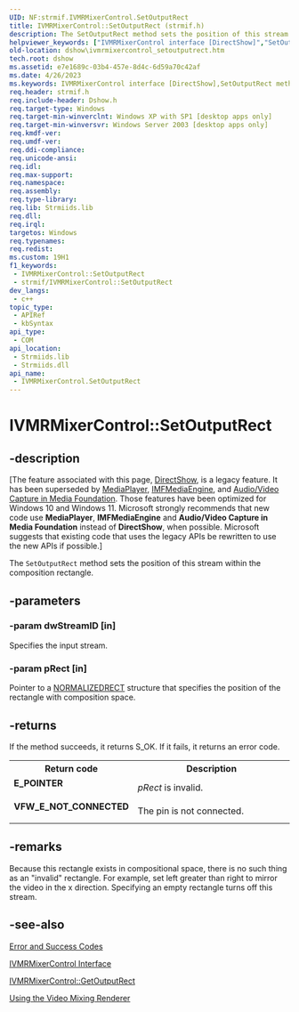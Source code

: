 ```yaml
---
UID: NF:strmif.IVMRMixerControl.SetOutputRect
title: IVMRMixerControl::SetOutputRect (strmif.h)
description: The SetOutputRect method sets the position of this stream within the composition rectangle.
helpviewer_keywords: ["IVMRMixerControl interface [DirectShow]","SetOutputRect method","IVMRMixerControl.SetOutputRect","IVMRMixerControl::SetOutputRect","IVMRMixerControlSetMixingPrefs","SetOutputRect","SetOutputRect method [DirectShow]","SetOutputRect method [DirectShow]","IVMRMixerControl interface","dshow.ivmrmixercontrol_setoutputrect","strmif/IVMRMixerControl::SetOutputRect"]
old-location: dshow\ivmrmixercontrol_setoutputrect.htm
tech.root: dshow
ms.assetid: e7e1689c-03b4-457e-8d4c-6d59a70c42af
ms.date: 4/26/2023
ms.keywords: IVMRMixerControl interface [DirectShow],SetOutputRect method, IVMRMixerControl.SetOutputRect, IVMRMixerControl::SetOutputRect, IVMRMixerControlSetMixingPrefs, SetOutputRect, SetOutputRect method [DirectShow], SetOutputRect method [DirectShow],IVMRMixerControl interface, dshow.ivmrmixercontrol_setoutputrect, strmif/IVMRMixerControl::SetOutputRect
req.header: strmif.h
req.include-header: Dshow.h
req.target-type: Windows
req.target-min-winverclnt: Windows XP with SP1 [desktop apps only]
req.target-min-winversvr: Windows Server 2003 [desktop apps only]
req.kmdf-ver: 
req.umdf-ver: 
req.ddi-compliance: 
req.unicode-ansi: 
req.idl: 
req.max-support: 
req.namespace: 
req.assembly: 
req.type-library: 
req.lib: Strmiids.lib
req.dll: 
req.irql: 
targetos: Windows
req.typenames: 
req.redist: 
ms.custom: 19H1
f1_keywords:
 - IVMRMixerControl::SetOutputRect
 - strmif/IVMRMixerControl::SetOutputRect
dev_langs:
 - c++
topic_type:
 - APIRef
 - kbSyntax
api_type:
 - COM
api_location:
 - Strmiids.lib
 - Strmiids.dll
api_name:
 - IVMRMixerControl.SetOutputRect
---
```


# IVMRMixerControl::SetOutputRect


## -description

\[The feature associated with this page, [DirectShow](/windows/win32/directshow/directshow), is a legacy feature. It has been superseded by [MediaPlayer](/uwp/api/Windows.Media.Playback.MediaPlayer), [IMFMediaEngine](/windows/win32/api/mfmediaengine/nn-mfmediaengine-imfmediaengine), and [Audio/Video Capture in Media Foundation](windows/win32/medfound/audio-video-capture-in-media-foundation). Those features have been optimized for Windows 10 and Windows 11. Microsoft strongly recommends that new code use **MediaPlayer**, **IMFMediaEngine** and **Audio/Video Capture in Media Foundation** instead of **DirectShow**, when possible. Microsoft suggests that existing code that uses the legacy APIs be rewritten to use the new APIs if possible.\]

The <code>SetOutputRect</code> method sets the position of this stream within the composition rectangle.

## -parameters

### -param dwStreamID [in]

Specifies the input stream.

### -param pRect [in]

Pointer to a [NORMALIZEDRECT](/windows/win32/api/strmif/ns-strmif-normalizedrect) structure that specifies the position of the rectangle with composition space.

## -returns

If the method succeeds, it returns S_OK. If it fails, it returns an error code.

<table>
<tr>
<th>Return code</th>
<th>Description</th>
</tr>
<tr>
<td width="40%">
<dl>
<dt><b>E_POINTER</b></dt>
</dl>
</td>
<td width="60%">
<i>pRect</i> is invalid.

</td>
</tr>
<tr>
<td width="40%">
<dl>
<dt><b>VFW_E_NOT_CONNECTED</b></dt>
</dl>
</td>
<td width="60%">
The pin is not connected.

</td>
</tr>
</table>

## -remarks

Because this rectangle exists in compositional space, there is no such thing as an "invalid" rectangle. For example, set left greater than right to mirror the video in the x direction. Specifying an empty rectangle turns off this stream.

## -see-also

<a href="/windows/desktop/DirectShow/error-and-success-codes">Error and Success Codes</a>



<a href="/windows/desktop/api/strmif/nn-strmif-ivmrmixercontrol">IVMRMixerControl Interface</a>



<a href="/windows/desktop/api/strmif/nf-strmif-ivmrmixercontrol-getoutputrect">IVMRMixerControl::GetOutputRect</a>



<a href="/windows/desktop/DirectShow/using-the-video-mixing-renderer">Using the Video Mixing Renderer</a>